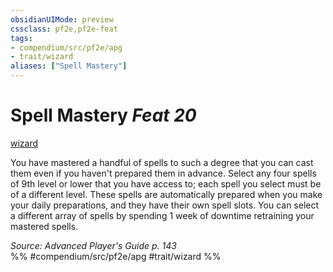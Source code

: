 ```yaml
---
obsidianUIMode: preview
cssclass: pf2e,pf2e-feat
tags:
- compendium/src/pf2e/apg
- trait/wizard
aliases: ["Spell Mastery"]
---
```

# Spell Mastery  *Feat 20*  
[wizard](../../Rules/traits/wizard.md)  


You have mastered a handful of spells to such a degree that you can cast them even if you haven't prepared them in advance. Select any four spells of 9th level or lower that you have access to; each spell you select must be of a different level. These spells are automatically prepared when you make your daily preparations, and they have their own spell slots. You can select a different array of spells by spending 1 week of downtime retraining your mastered spells.

*Source: Advanced Player's Guide p. 143*  
%% #compendium/src/pf2e/apg #trait/wizard %%